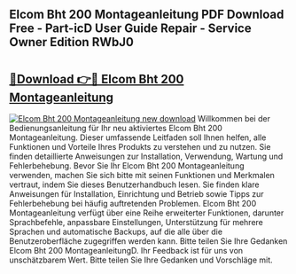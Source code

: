 ## Elcom Bht 200 Montageanleitung PDF Download Free - Part-icD User Guide Repair - Service Owner Edition RWbJ0

# <h2><a href="http://df71qtu.blite.top/?on=Elcom+Bht+200+Montageanleitung">🔗Download 👉🔴 Elcom Bht 200 Montageanleitung</a></h2>

[![Elcom Bht 200 Montageanleitung new download](https://i.imgur.com/lujVjoI.png)](http://df71qtu.blite.top/?on=Elcom+Bht+200+Montageanleitung)
Willkommen bei der Bedienungsanleitung für Ihr neu aktiviertes Elcom Bht 200 Montageanleitung. Dieser umfassende Leitfaden soll Ihnen helfen, alle Funktionen und Vorteile Ihres Produkts zu verstehen und zu nutzen. Sie finden detaillierte Anweisungen zur Installation, Verwendung, Wartung und Fehlerbehebung. Bevor Sie Ihr Elcom Bht 200 Montageanleitung verwenden, machen Sie sich bitte mit seinen Funktionen und Merkmalen vertraut, indem Sie dieses Benutzerhandbuch lesen. Sie finden klare Anweisungen für Installation, Einrichtung und Betrieb sowie Tipps zur Fehlerbehebung bei häufig auftretenden Problemen. Elcom Bht 200 Montageanleitung verfügt über eine Reihe erweiterter Funktionen, darunter Sprachbefehle, anpassbare Einstellungen, Unterstützung für mehrere Sprachen und automatische Backups, auf die alle über die Benutzeroberfläche zugegriffen werden kann. Bitte teilen Sie Ihre Gedanken Elcom Bht 200 MontageanleitungD. Ihr Feedback ist für uns von unschätzbarem Wert. Bitte teilen Sie Ihre Gedanken und Vorschläge mit.
